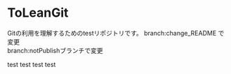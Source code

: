 # ToLeanGit
Gitの利用を理解するためのtestリポジトリです。
branch:change_README で変更
</br>
branch:notPublishブランチで変更


test
test
test
test